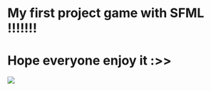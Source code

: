 # My first project game with SFML !!!!!!!
# Hope everyone enjoy it :>>
![](https://i.pinimg.com/originals/d9/31/ed/d931ed452892ff82b978d225c10cf628.gif)
